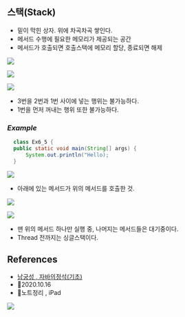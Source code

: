## 스택(Stack) 
- 밑이 막힌 상자. 위에 차곡차곡 쌓인다.
- 메서드 수행에 필요한 메모리가 제공되는 공간
- 메서드가 호출되면 호출스택에 메모리 할당, 종료되면 해제

![](https://images.velog.io/images/withcolinsong/post/14b21905-529f-45ea-8eba-f74de3187a67/image.png)

![](https://images.velog.io/images/withcolinsong/post/33660e60-0a8f-438f-be59-fa868ba8ed5a/image.png)

![](https://images.velog.io/images/withcolinsong/post/48bcbeb8-00c1-4a1b-8b0b-501ab22e8049/image.png)

- 3번을 2번과 1번 사이에 넣는 행위는 불가능하다.
- 1번을 먼저 꺼내는 행위 또한 불가능하다.

### _Example_

```java
  class Ex6_5 {
  public static void main(String[] args) {
      System.out.println("Hello);
  }
```

![](https://images.velog.io/images/withcolinsong/post/8eb06173-f895-480f-84a1-8cb2b2795187/image.png)

-  아래에 있는 메서드가 위의 메서드를 호출한 것.

![](https://images.velog.io/images/withcolinsong/post/63036fd0-9c38-4379-8024-f6e8bb272cae/image.png)

![](https://images.velog.io/images/withcolinsong/post/f623a87a-906f-4542-9e86-63150694d289/image.png)

- 맨 위의 메서드 하나만 실행 중, 나머지는 메서드들은 대기중이다.
- Thread 전까지는 싱글스택이다.

## References
- [남궁성 , 자바의정석(기초)](https://www.youtube.com/user/MasterNKS)
- 🎈2020.10.16
- 🎈노트정리 , iPad

![](https://images.velog.io/images/withcolinsong/post/8dc5159f-5174-49f0-8cca-748d6cd38345/image.png)

